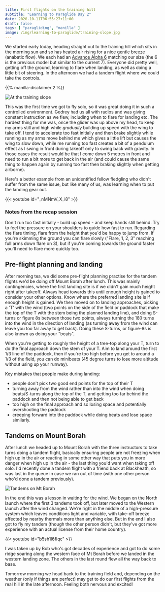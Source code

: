 ```yaml
---
title: First flights on the training hill
subtitle: "Learning to Paraglide Day 2"
date: 2020-10-11T06:55:27+11:00
draft: false
tags: [ "paragliding", "manilla" ]
image: /img/learning-to-paraglide/training-slope.jpg
---
```


We started early today, heading straight out to the training hill which sits in the morning sun and so has heated air rising for a nice gentle breeze (anabatic flow). We each had an [Advance Alpha 6](https://www.advance.swiss/en/products/paragliders/alpha-7) matching our size (the 6 is the previous model but similar to the current 7). Everyone did pretty well, getting off the ground, learning to flare when landing, as well as doing a little bit of steering. In the afternoon we had a tandem flight where we could take the controls.

<!--more-->

{{% manilla-disclaimer 2 %}}

![At the training slope](/img/learning-to-paraglide/training-slope.jpg)

This was the first time we got to fly solo, so it was great doing it in such a controlled environment. Godrey had us all with radios and was giving constant instruction as we flew, including when to flare for landing etc. The hardest thing for me was, once the glider was up above my head, to keep my arms still and high while *gradually* building up speed with the wing to take off. I tend to accelerate too fast initially and then brake slightly while running as my arms move behind me which gives a little lift but causes the wing to slow down, while me running too fast creates a bit of a pendulum effect as I swing in front during takeoff only to swing back with gravity. In those cases the result would be that I come down 5 metres in front and need to run a bit more to get back in the air (and could cause the same thing to happen again by running too fast then braking slightly when getting airborne).

Here's a better example from an unidentified fellow fledgling who didn't suffer from the same issue, but like many of us, was learning when to put the landing gear out.

{{< youtube id="_nMNmV_X_i8" >}}

### Notes from the recap session

Don't run too fast initially - build up speed - and keep hands still behind. Try to feel the pressure on your shoulders to guide how fast to run. Regarding the flare timing, flare from the height that you'd be happy to jump from. If you're skimming the ground you can flare slowly ("Flare, 1, 2, 3" reaching full arms down flare on 3), but if you're coming towards the ground faster you'll need to flare more quickly too.

## Pre-flight planning and landing

After morning tea, we did some pre-flight planning practise for the tandem flights we'd be doing off Mount Borah after lunch. This was mainly contingencies, where the first landing site is if we didn't gain much height right after takeoff. Always head towards this until enough height is gained to consider your other options. Know where the preferred landing site is if enough height is gained. We then moved on to landing approaches, picking a 'T' with the wind (two points on the side of the field or paddock that make the top of the T with the stem being the planned landing line), and doing S-turns or figure 8s between those two points, always turning the 180 turns into the wind in the direction of landing (as turning away from the wind can leave you too far away to get back). Doing these S-turns, or figure-8s is also known as doing your "beats".

When you're getting to roughly the height of a tree-top along your T, turn to do the final approach down the stem of your T. Aim to land around the first 1/3 line of the paddock, then if you're too high before you get to around a 1/3 of the field, you can do minibeats (45 degree turns to lose more altitude without using up your runway).

Key mistakes that people make during landing:

* people don't pick two good end points for the top of their T
* turning away from the wind rather than into the wind when doing beats/S-turns along the top of the T, and getting too far behind the paddock and then not being able to get back
* too high on the final approach and so losing space and potentially overshooting the paddock
* creeping forward into the paddock while doing beats and lose space similarly.

## Tandems on Mount Borah

After lunch we headed up to Mount Borah with the three instructors to take turns doing a tandem flight, basically ensuring people are not freezing when high up in the air or reacting in some other way that puts you in more danger when high up in the air - the last thing you'd want when taking off solo. I'd recently done a tandem flight with a friend back at Blackheath, so was last in the queue in case we ran out of time (with one other person who'd done a tandem previously).

![Tandems on Mt Borah](/img/learning-to-paraglide/tandems-on-mt-borah.jpg)

In the end this was a lesson in waiting for the wind. We began on the North launch where the first 3 tandems took off, but later moved to the Western launch after the wind changed. We're right in the middle of a high-pressure system which leaves conditions light and variable, with take-off breeze affected by nearby thermals more than anything else. But in the end I also got to fly my tandem (though the other person didn't, but they've got more experience with an actual license from their home country).

{{< youtube id="b5sh1l6fIqc" >}}

I was taken up by Bob who's got decades of experience and got to do some ridge soaring along the western face of Mt Borah before we landed in the western landing zone. The others in the last round flew all the way back to base.

Tomorrow morning we head back to the training field and, depending on the weather (only if things are perfect) may get to do our first flights from the real hill in the late afternoon. Feeling both nervous and excited!